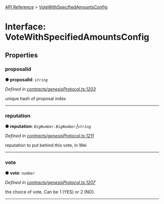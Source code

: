 [API Reference](../README.md) > [VoteWithSpecifiedAmountsConfig](../interfaces/VoteWithSpecifiedAmountsConfig.md)



# Interface: VoteWithSpecifiedAmountsConfig


## Properties
<a id="proposalId"></a>

###  proposalId

**●  proposalId**:  *`string`* 

*Defined in [contracts/genesisProtocol.ts:1203](https://github.com/daostack/arc.js/blob/616f6e7/lib/contracts/genesisProtocol.ts#L1203)*



unique hash of proposal index




___

<a id="reputation"></a>

###  reputation

**●  reputation**:  *`BigNumber.BigNumber`⎮`string`* 

*Defined in [contracts/genesisProtocol.ts:1211](https://github.com/daostack/arc.js/blob/616f6e7/lib/contracts/genesisProtocol.ts#L1211)*



reputation to put behind this vote, in Wei




___

<a id="vote"></a>

###  vote

**●  vote**:  *`number`* 

*Defined in [contracts/genesisProtocol.ts:1207](https://github.com/daostack/arc.js/blob/616f6e7/lib/contracts/genesisProtocol.ts#L1207)*



the choice of vote. Can be 1 (YES) or 2 (NO).




___



